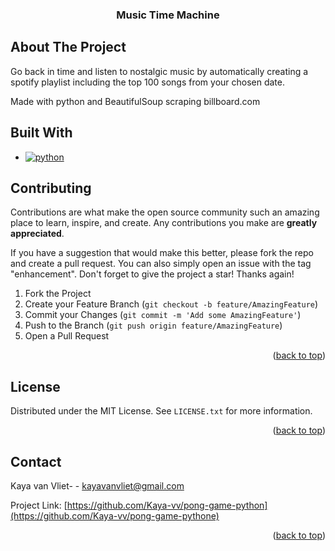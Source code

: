 

<!-- Improved compatibility of back to top link: See: https://github.com/othneildrew/Best-README-Template/pull/73 -->
<a name="readme-top"></a>
<!--
*** Thanks for checking out the Best-README-Template. If you have a suggestion
*** that would make this better, please fork the repo and create a pull request
*** or simply open an issue with the tag "enhancement".
*** Don't forget to give the project a star!
*** Thanks again! Now go create something AMAZING! :D
-->







<h3 align="center">Music Time Machine</h3>



<!-- ABOUT THE PROJECT -->
## About The Project
Go back in time and listen to nostalgic music by automatically creating a spotify playlist including the top 100 songs from your chosen date.

Made with python and BeautifulSoup scraping billboard.com




## Built With

* [![python][python]][python-url]







<!-- CONTRIBUTING -->
## Contributing

Contributions are what make the open source community such an amazing place to learn, inspire, and create. Any contributions you make are **greatly appreciated**.

If you have a suggestion that would make this better, please fork the repo and create a pull request. You can also simply open an issue with the tag "enhancement".
Don't forget to give the project a star! Thanks again!

1. Fork the Project
2. Create your Feature Branch (`git checkout -b feature/AmazingFeature`)
3. Commit your Changes (`git commit -m 'Add some AmazingFeature'`)
4. Push to the Branch (`git push origin feature/AmazingFeature`)
5. Open a Pull Request

<p align="right">(<a href="#readme-top">back to top</a>)</p>



<!-- LICENSE -->
## License

Distributed under the MIT License. See `LICENSE.txt` for more information.

<p align="right">(<a href="#readme-top">back to top</a>)</p>



<!-- CONTACT -->
## Contact

Kaya van Vliet- - kayavanvliet@gmail.com

Project Link: [https://github.com/Kaya-vv/pong-game-python](https://github.com/Kaya-vv/pong-game-pythone)

<p align="right">(<a href="#readme-top">back to top</a>)</p>




[python]: https://upload.wikimedia.org/wikipedia/commons/thumb/f/f8/Python_logo_and_wordmark.svg/729px-Python_logo_and_wordmark.svg.png?20210516005643
[python-url]: https://python.org
